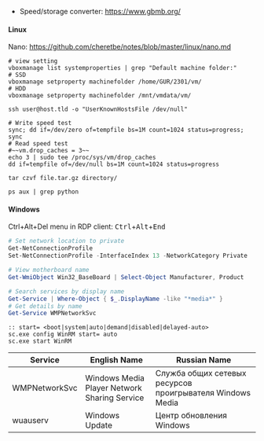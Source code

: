 * Speed/storage converter: https://www.gbmb.org/

#### Linux

Nano: https://github.com/cheretbe/notes/blob/master/linux/nano.md

```shell
# view setting
vboxmanage list systemproperties | grep "Default machine folder:"
# SSD
vboxmanage setproperty machinefolder /home/GUR/2301/vm/
# HDD
vboxmanage setproperty machinefolder /mnt/vmdata/vm/

ssh user@host.tld -o "UserKnownHostsFile /dev/null"

# Write speed test
sync; dd if=/dev/zero of=tempfile bs=1M count=1024 status=progress; sync
# Read speed test
#~~vm.drop_caches = 3~~
echo 3 | sudo tee /proc/sys/vm/drop_caches 
dd if=tempfile of=/dev/null bs=1M count=1024 status=progress

tar czvf file.tar.gz directory/

ps aux | grep python
```
#### Windows

Ctrl+Alt+Del menu in RDP client: <kbd>Ctrl</kbd>+<kbd>Alt</kbd>+<kbd>End</kbd>

```powershell
# Set network location to private
Get-NetConnectionProfile
Set-NetConnectionProfile -InterfaceIndex 13 -NetworkCategory Private

# View motherboard name
Get-WmiObject Win32_BaseBoard | Select-Object Manufacturer, Product

# Search services by display name
Get-Service | Where-Object { $_.DisplayName -like "*media*" }
# Get details by name
Get-Service WMPNetworkSvc
```
```batch
:: start= <boot|system|auto|demand|disabled|delayed-auto>
sc.exe config WinRM start= auto
sc.exe start WinRM
```
| Service       | English Name                                 | Russian Name                                              |
| ------------- | -------------------------------------------- | --------------------------------------------------------- |
| WMPNetworkSvc | Windows Media Player Network Sharing Service | Служба общих сетевых ресурсов проигрывателя Windows Media |
| wuauserv      | Windows Update                               | Центр обновления Windows                                  |
